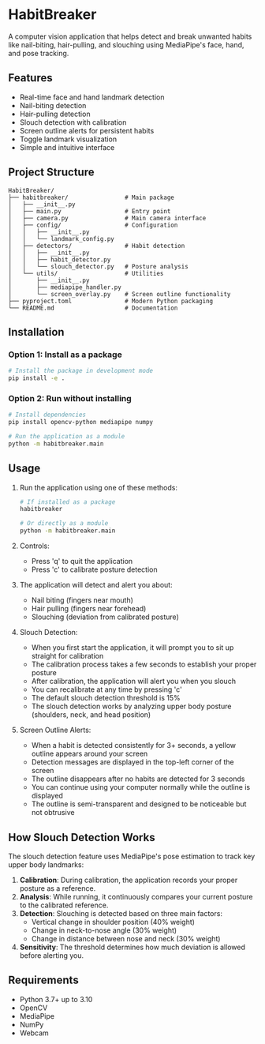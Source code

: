 # HabitBreaker

A computer vision application that helps detect and break unwanted habits like nail-biting, hair-pulling, and slouching using MediaPipe's face, hand, and pose tracking.

## Features

- Real-time face and hand landmark detection
- Nail-biting detection
- Hair-pulling detection
- Slouch detection with calibration
- Screen outline alerts for persistent habits
- Toggle landmark visualization
- Simple and intuitive interface

## Project Structure

```
HabitBreaker/
├── habitbreaker/                # Main package
│   ├── __init__.py
│   ├── main.py                  # Entry point
│   ├── camera.py                # Main camera interface
│   ├── config/                  # Configuration
│   │   ├── __init__.py
│   │   └── landmark_config.py
│   ├── detectors/               # Habit detection
│   │   ├── __init__.py
│   │   ├── habit_detector.py
│   │   └── slouch_detector.py   # Posture analysis
│   └── utils/                   # Utilities
│       ├── __init__.py
│       ├── mediapipe_handler.py
│       └── screen_overlay.py    # Screen outline functionality
├── pyproject.toml               # Modern Python packaging
└── README.md                    # Documentation
```

## Installation

### Option 1: Install as a package

```bash
# Install the package in development mode
pip install -e .
```

### Option 2: Run without installing

```bash
# Install dependencies
pip install opencv-python mediapipe numpy

# Run the application as a module
python -m habitbreaker.main
```

## Usage

1. Run the application using one of these methods:
   ```bash
   # If installed as a package
   habitbreaker
   
   # Or directly as a module
   python -m habitbreaker.main
   ```

2. Controls:
   - Press 'q' to quit the application
   - Press 'c' to calibrate posture detection

3. The application will detect and alert you about:
   - Nail biting (fingers near mouth)
   - Hair pulling (fingers near forehead)
   - Slouching (deviation from calibrated posture)

4. Slouch Detection:
   - When you first start the application, it will prompt you to sit up straight for calibration
   - The calibration process takes a few seconds to establish your proper posture
   - After calibration, the application will alert you when you slouch
   - You can recalibrate at any time by pressing 'c'
   - The default slouch detection threshold is 15%
   - The slouch detection works by analyzing upper body posture (shoulders, neck, and head position)

5. Screen Outline Alerts:
   - When a habit is detected consistently for 3+ seconds, a yellow outline appears around your screen
   - Detection messages are displayed in the top-left corner of the screen
   - The outline disappears after no habits are detected for 3 seconds
   - You can continue using your computer normally while the outline is displayed
   - The outline is semi-transparent and designed to be noticeable but not obtrusive

## How Slouch Detection Works

The slouch detection feature uses MediaPipe's pose estimation to track key upper body landmarks:

1. **Calibration**: During calibration, the application records your proper posture as a reference.
2. **Analysis**: While running, it continuously compares your current posture to the calibrated reference.
3. **Detection**: Slouching is detected based on three main factors:
   - Vertical change in shoulder position (40% weight)
   - Change in neck-to-nose angle (30% weight)
   - Change in distance between nose and neck (30% weight)
4. **Sensitivity**: The threshold determines how much deviation is allowed before alerting you.

## Requirements

- Python 3.7+ up to 3.10
- OpenCV
- MediaPipe
- NumPy
- Webcam 